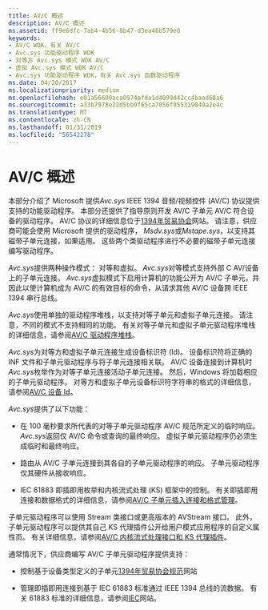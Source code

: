 ```yaml
---
title: AV/C 概述
description: AV/C 概述
ms.assetid: ff9e6dfc-7ab4-4b56-8b47-d3ea46b579e0
keywords:
- AV/C WDK，有关 AV/C
- Avc.sys 功能驱动程序 WDK
- 对等方 Avc.sys 模式 WDK AV/C
- 虚拟 Avc.sys 模式 WDK AV/C
- Avc.sys 功能驱动程序 WDK，有关 Avc.sys 函数驱动程序
ms.date: 04/20/2017
ms.localizationpriority: medium
ms.openlocfilehash: e01a56600aca0974afda1d4099d42cc4baad68a6
ms.sourcegitcommit: a33b7978e22d5bb9f65ca7056f955319049a2e4c
ms.translationtype: MT
ms.contentlocale: zh-CN
ms.lasthandoff: 01/31/2019
ms.locfileid: "56542278"
---
```

# <a name="avc-overview"></a>AV/C 概述





本部分介绍了 Microsoft 提供*Avc.sys* IEEE 1394 音频/视频控件 (AV/C) 协议提供支持的功能驱动程序。 本部分还提供了指导原则开发 AV/C 子单元 AV/C 符合设备的驱动程序。 AV/C 协议的详细信息位于[1394年贸易协会](https://go.microsoft.com/fwlink/p/?linkid=518448)网站。 请注意，供应商可能会使用 Microsoft 提供的驱动程序， *Msdv.sys*或*Mstape.sys*，以支持其磁带子单元连接，如果适用。 这些两个类驱动程序进行不必要的磁带子单元连接编写驱动程序。

*Avc.sys*提供两种操作模式： 对等和虚拟。 *Avc.sys*对等模式支持外部 C AV/设备上的子单元连接。 *Avc.sys*虚拟模式下启用计算机的功能公开为 AV/C 子单元，并因此以使计算机成为 AV/C 的有效目标的命令，从请求其他 AV/C 设备跨 IEEE 1394 串行总线。

*Avc.sys*使用单独的驱动程序堆栈，以支持对等子单元和虚拟子单元连接。 请注意，不同的模式不支持相同的功能。 有关对等子单元和虚拟子单元驱动程序堆栈的详细信息，请参阅[AV/C 驱动程序堆栈](av-c-driver-stacks.md)。

*Avc.sys*为对等方和虚拟子单元连接生成设备标识符 (Id)。 设备标识符将正确的 INF 文件和子单元驱动程序与将子单元连接相关联。 AV/C 设备连接到计算机时*Avc.sys*枚举作为对等子单元连接活动子单元连接。 然后，Windows 将加载相应的子单元驱动程序。 对等方和虚拟子单元设备标识符字符串的格式的详细信息，请参阅[AV/C 设备 Id](av-c-device-identifiers.md)。

*Avc.sys*提供了以下功能：

-   在 100 毫秒要求所代表的对等子单元驱动程序 AV/C 规范所定义的临时响应。 *Avc.sys*返回仅 AV/C 命令或查询的最终响应。 虚拟子单元驱动程序仍必须生成临时和最终响应。

-   路由从 AV/C 子单元连接到其各自的子单元驱动程序的响应。 子单元驱动程序仅其硬件从接收响应。

-   IEC 61883 即插即用枚举和内核流式处理 (KS) 框架中的控制。 有关即插即用连接和数据格式的详细信息，请参阅[AV/C 子单元插入连接和格式管理](av-c-subunit-plug-connection-and-format-management.md)。

子单元驱动程序可以使用 Stream 类接口或更高版本的 AVStream 接口。 此外，子单元驱动程序可以提供其自己 KS 代理插件公开给用户模式应用程序的自定义属性页。 有关详细信息，请参阅[AV/C 内核流式处理接口和 KS 代理插件](av-c-kernel-streaming-interface-and-kernel-streaming-proxy-plug-ins.md)。

通常情况下，供应商编写 AV/C 子单元驱动程序提供支持：

-   控制基于设备类型定义的子单元[1394年贸易协会规范](https://go.microsoft.com/fwlink/p/?LinkId=518448)网站

-   管理即插即用连接到基于 IEC 61883 标准通过 IEEE 1394 总线的流数据。 有关 61883 标准的详细信息，请参阅[IEC](https://go.microsoft.com/fwlink/p/?linkid=8732)网站。

 

 




